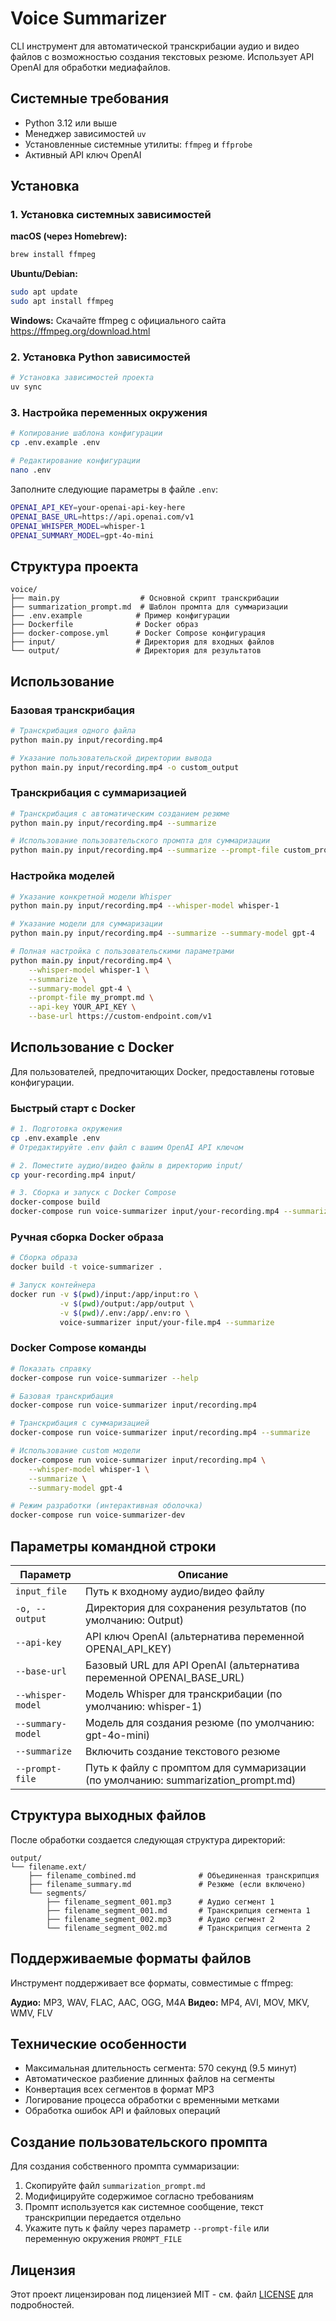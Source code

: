 # Voice Summarizer

CLI инструмент для автоматической транскрибации аудио и видео файлов с возможностью создания текстовых резюме. Использует API OpenAI для обработки
медиафайлов.

## Системные требования

- Python 3.12 или выше
- Менеджер зависимостей `uv`
- Установленные системные утилиты: `ffmpeg` и `ffprobe`
- Активный API ключ OpenAI

## Установка

### 1. Установка системных зависимостей

**macOS (через Homebrew):**
```bash
brew install ffmpeg
```

**Ubuntu/Debian:**
```bash
sudo apt update
sudo apt install ffmpeg
```

**Windows:**
Скачайте ffmpeg с официального сайта https://ffmpeg.org/download.html

### 2. Установка Python зависимостей

```bash
# Установка зависимостей проекта
uv sync
```

### 3. Настройка переменных окружения

```bash
# Копирование шаблона конфигурации
cp .env.example .env

# Редактирование конфигурации
nano .env
```

Заполните следующие параметры в файле `.env`:

```bash
OPENAI_API_KEY=your-openai-api-key-here
OPENAI_BASE_URL=https://api.openai.com/v1
OPENAI_WHISPER_MODEL=whisper-1
OPENAI_SUMMARY_MODEL=gpt-4o-mini
```

## Структура проекта

```
voice/
├── main.py                  # Основной скрипт транскрибации
├── summarization_prompt.md  # Шаблон промпта для суммаризации
├── .env.example            # Пример конфигурации
├── Dockerfile              # Docker образ
├── docker-compose.yml      # Docker Compose конфигурация
├── input/                  # Директория для входных файлов
└── output/                 # Директория для результатов
```

## Использование

### Базовая транскрибация

```bash
# Транскрибация одного файла
python main.py input/recording.mp4

# Указание пользовательской директории вывода
python main.py input/recording.mp4 -o custom_output
```

### Транскрибация с суммаризацией

```bash
# Транскрибация с автоматическим созданием резюме
python main.py input/recording.mp4 --summarize

# Использование пользовательского промпта для суммаризации
python main.py input/recording.mp4 --summarize --prompt-file custom_prompt.md
```

### Настройка моделей

```bash
# Указание конкретной модели Whisper
python main.py input/recording.mp4 --whisper-model whisper-1

# Указание модели для суммаризации
python main.py input/recording.mp4 --summarize --summary-model gpt-4

# Полная настройка с пользовательскими параметрами
python main.py input/recording.mp4 \
    --whisper-model whisper-1 \
    --summarize \
    --summary-model gpt-4 \
    --prompt-file my_prompt.md \
    --api-key YOUR_API_KEY \
    --base-url https://custom-endpoint.com/v1
```

## Использование с Docker

Для пользователей, предпочитающих Docker, предоставлены готовые конфигурации.

### Быстрый старт с Docker

```bash
# 1. Подготовка окружения
cp .env.example .env
# Отредактируйте .env файл с вашим OpenAI API ключом

# 2. Поместите аудио/видео файлы в директорию input/
cp your-recording.mp4 input/

# 3. Сборка и запуск с Docker Compose
docker-compose build
docker-compose run voice-summarizer input/your-recording.mp4 --summarize
```

### Ручная сборка Docker образа

```bash
# Сборка образа
docker build -t voice-summarizer .

# Запуск контейнера
docker run -v $(pwd)/input:/app/input:ro \
           -v $(pwd)/output:/app/output \
           -v $(pwd)/.env:/app/.env:ro \
           voice-summarizer input/your-file.mp4 --summarize
```

### Docker Compose команды

```bash
# Показать справку
docker-compose run voice-summarizer --help

# Базовая транскрибация
docker-compose run voice-summarizer input/recording.mp4

# Транскрибация с суммаризацией
docker-compose run voice-summarizer input/recording.mp4 --summarize

# Использование custom модели
docker-compose run voice-summarizer input/recording.mp4 \
    --whisper-model whisper-1 \
    --summarize \
    --summary-model gpt-4

# Режим разработки (интерактивная оболочка)
docker-compose run voice-summarizer-dev
```

## Параметры командной строки

| Параметр | Описание |
|----------|----------|
| `input_file` | Путь к входному аудио/видео файлу |
| `-o, --output` | Директория для сохранения результатов (по умолчанию: Output) |
| `--api-key` | API ключ OpenAI (альтернатива переменной OPENAI_API_KEY) |
| `--base-url` | Базовый URL для API OpenAI (альтернатива переменной OPENAI_BASE_URL) |
| `--whisper-model` | Модель Whisper для транскрибации (по умолчанию: whisper-1) |
| `--summary-model` | Модель для создания резюме (по умолчанию: gpt-4o-mini) |
| `--summarize` | Включить создание текстового резюме |
| `--prompt-file` | Путь к файлу с промптом для суммаризации (по умолчанию: summarization_prompt.md) |

## Структура выходных файлов

После обработки создается следующая структура директорий:

```
output/
└── filename.ext/
    ├── filename_combined.md              # Объединенная транскрипция
    ├── filename_summary.md               # Резюме (если включено)
    └── segments/
        ├── filename_segment_001.mp3      # Аудио сегмент 1
        ├── filename_segment_001.md       # Транскрипция сегмента 1
        ├── filename_segment_002.mp3      # Аудио сегмент 2
        └── filename_segment_002.md       # Транскрипция сегмента 2
```

## Поддерживаемые форматы файлов

Инструмент поддерживает все форматы, совместимые с ffmpeg:

**Аудио:** MP3, WAV, FLAC, AAC, OGG, M4A
**Видео:** MP4, AVI, MOV, MKV, WMV, FLV

## Технические особенности

- Максимальная длительность сегмента: 570 секунд (9.5 минут)
- Автоматическое разбиение длинных файлов на сегменты
- Конвертация всех сегментов в формат MP3
- Логирование процесса обработки с временными метками
- Обработка ошибок API и файловых операций

## Создание пользовательского промпта

Для создания собственного промпта суммаризации:

1. Скопируйте файл `summarization_prompt.md`
2. Модифицируйте содержимое согласно требованиям
3. Промпт используется как системное сообщение, текст транскрипции передается отдельно
4. Укажите путь к файлу через параметр `--prompt-file` или переменную окружения `PROMPT_FILE`

## Лицензия

Этот проект лицензирован под лицензией MIT - см. файл [LICENSE](LICENSE) для подробностей.

